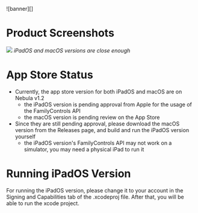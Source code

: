 ![banner][]

# Product Screenshots

![](https://hc-cdn.hel1.your-objectstorage.com/s/v3/b05a763d04c2c152e9cf7f8f50390b344b423082_github_elara_assets.jpeg)
_iPadOS and macOS versions are close enough_

# App Store Status
- Currently, the app store version for both iPadOS and macOS are on Nebula v1.2
    - the iPadOS version is pending approval from Apple for the usage of the FamilyControls API
    - the macOS version is pending review on the App Store
- Since they are still pending approval, please download the macOS version from the Releases page, and build and run the iPadOS version yourself
    - the iPadOS version's FamilyControls API may not work on a simulator, you may need a physical iPad to run it

# Running iPadOS Version
For running the iPadOS version, please change it to your account in the Signing and Capabilities tab of the .xcodeproj file. After that, you will be able to run the xcode project.